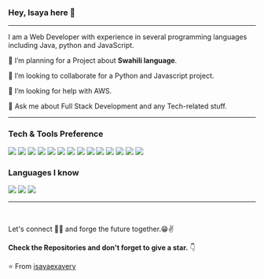 ### Hey, Isaya here 👋

---
I am a Web Developer with experience in several programming languages including Java, python and JavaScript.
 
 🔭 I’m planning for a Project about **Swahili language**.
 
 <!-- 🌱 I’m currently learning <img src="https://img.shields.io/badge/-React-000000?style=flat&logo=react&logoColor=00c8ff">
 -->
 
<!--  :books: I want to learn <img src="https://img.shields.io/badge/-Flutter-3a495d?style=flat&logo=flutter&logoColor=67b7f7"> and <img src="http://img.shields.io/badge/-Deno-black?style=flat&logo=deno&logoColor=white"/> -->
 
 👯 I’m looking to collaborate for a Python and Javascript project.
 
 🤔 I’m looking for help with AWS.
 
 💬 Ask me about Full Stack Development and any Tech-related stuff.


<!-- ![Profile views](https://gpvc.arturio.dev/isayaexavery)  <img src="https://img.shields.io/github/followers/isayaexavery?label=Follow" style=" float:left, margin-right:10px" />
 -->

---


### Tech & Tools Preference

<img src = "https://img.shields.io/badge/-HTML5-E34F26?style=flat&logo=html5&logoColor=white"> <img src = "https://img.shields.io/badge/-CSS3-1572B6?style=flat&logo=css3&logoColor=white">
<img src="https://img.shields.io/badge/-Bootstrap-563D7C?style=flat&logo=bootstrap&logoColor=white">
<img src="https://img.shields.io/badge/-JavaScript-eed718?style=flat&logo=javascript&logoColor=ffffff">
<img src="https://img.shields.io/badge/-MongoDB-4DB33D?style=flat&logo=mongodb&logoColor=FFFFFF">
<img src="https://img.shields.io/badge/-MySQL-F29111?style=flat&logo=mysql&logoColor=FFFFFF">
<img src="https://img.shields.io/badge/-Express.js-787878?style=flat">
<img src="https://img.shields.io/badge/-Node.js-3C873A?style=flat&logo=Node.js&logoColor=white">
<img src="https://img.shields.io/badge/-Firebase-FFA611?style=flat&logo=firebase&logoColor=FFFFFF">
<img src="http://img.shields.io/badge/-Git-F1502F?style=flat&logo=git&logoColor=FFFFFF">
<img src="http://img.shields.io/badge/-Github-000000?style=flat&logo=github&logoColor=FFFFFF">
<img src="http://img.shields.io/badge/-Heroku-430098?style=flat&logo=heroku&logoColor=white">
<img src="https://img.shields.io/badge/-Visual%20Studio%20Code-05122A?style=flat&logo=visual-studio-code&logoColor=007ACC">
<img src="https://img.shields.io/badge/-Android%20Studio%20-05122A?style=flat&logo=android-studio&logoColor=007ACC">
### Languages I know
<img src="http://img.shields.io/badge/-Java-F89820?style=flat&logo=java&logoColor=white"> <img src="https://img.shields.io/badge/-JavaScript-eed718?style=flat&logo=javascript&logoColor=ffffff"> <img src="https://img.shields.io/badge/-Python-black?style=flat&logo=python&logoColor=white"> 

---
<!-- 
![GitHub stats](https://github-readme-stats.vercel.app/api?username=isayaexavery&show_icons=true&hide_border=true)
 -->

<!-- 
### You can find in me in the web 🌍
[<img align="left" alt="Souarvdey777" width="22px" src="https://raw.githubusercontent.com/iconic/open-iconic/master/svg/globe.svg" />][website]
[<img align="left" alt="Souarvdey777 | Medium" width="22px" src="https://cdn.jsdelivr.net/npm/simple-icons@v3/icons/medium.svg" />][medium]
[<img align="left" alt="Souarvdey777 | Twitter" width="22px" src="https://cdn.jsdelivr.net/npm/simple-icons@v3/icons/twitter.svg" />][twitter]
[<img align="left" alt="Souarvdey777 | LinkedIn" width="22px" src="https://cdn.jsdelivr.net/npm/simple-icons@v3/icons/linkedin.svg" />][linkedin]
[<img align="left" alt="Souarvdey777 | Instagram" width="22px" src="https://cdn.jsdelivr.net/npm/simple-icons@v3/icons/instagram.svg" />][instagram] -->

<br/>

Let's connect 👨‍💻 and forge the future together.😁✌

**Check the Repositories and don't forget to give a star.** 👇

:star: From [isayaexavery](https://github.com/isayaexavery)
<!-- 
[website]: https://isayaexavery.github.io/Portfolio/
[twitter]: https://twitter.com/isayaexavery
[linkedin]: https://www.linkedin.com/in/isayaexavery/
[medium]: https://medium.com/@isayaexavery/ -->
